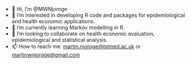- 👋 Hi, I’m @MWNjoroge
- 👀 I’m interested in developing R code and packages for epidemiological and health economic applications.
- 🌱 I’m currently learning Markov modelling in R.
- 💞️ I’m looking to collaborate on health economic evaluation, epidemiological and statistical analysis.
- 📫 How to reach me: martin.njoroge@lstmed.ac.uk or martinwnjoroge@gmail.com

<!---
MWNjoroge/MWNjoroge is a ✨ special ✨ repository because its `README.md` (this file) appears on your GitHub profile.
You can click the Preview link to take a look at your changes.
--->
